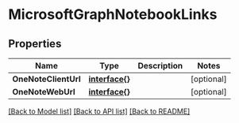# MicrosoftGraphNotebookLinks

## Properties

Name | Type | Description | Notes
------------ | ------------- | ------------- | -------------
**OneNoteClientUrl** | [**interface{}**](.md) |  | [optional] 
**OneNoteWebUrl** | [**interface{}**](.md) |  | [optional] 

[[Back to Model list]](../README.md#documentation-for-models) [[Back to API list]](../README.md#documentation-for-api-endpoints) [[Back to README]](../README.md)


